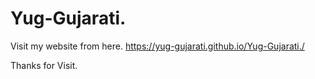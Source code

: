 # Yug-Gujarati.

Visit my website from here.
https://yug-gujarati.github.io/Yug-Gujarati./

Thanks for Visit.
